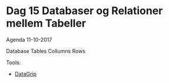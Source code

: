 # Dag 15 Databaser og Relationer mellem Tabeller
Agenda 11-10-2017

Database
Tables
Collumns
Rows



Tools:
* [DataGrip](https://www.jetbrains.com/datagrip/?fromMenu)

<!--
Exercises:
* [Zalando](https://docs.google.com/document/d/1vI-ydhc2TizLkENeCZUhEo41OTKvkHDu9HPNuznWNd8/pub)

-->

